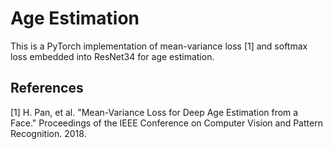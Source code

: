 # Age Estimation
This is a PyTorch implementation of mean-variance loss [1] and softmax loss embedded into ResNet34 for age estimation.

## References
[1] H. Pan, et al. "Mean-Variance Loss for Deep Age Estimation from a Face." Proceedings of the IEEE Conference on Computer Vision and Pattern Recognition. 2018.
